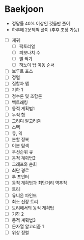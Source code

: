 # Baekjoon

- 정답률 40% 이상인 것들만 풀이
- 하루에 2문제씩 풀이 (추후 조정 가능)

- [ ] 재귀
  - [ ] 팩토리얼
  - [ ] 피보나치 수
  - [ ] 별 찍기
  - [ ] 하노이 탑 이동 순서
- [ ] 브루트 포스
- [ ] 정렬
- [ ] 집합과 맵
- [ ] 기하 1
- [ ] 정수론 및 조합론
- [ ] 백트래킹
- [ ] 동적 계획법1
- [ ] 누적 합
- [ ] 그리디 알고리즘
- [ ] 스택
- [ ] 큐, 덱
- [ ] 분할 정복
- [ ] 이분 탐색
- [ ] 우선순위 큐
- [ ] 동적 계획법2
- [ ] 그래프와 순회
- [ ] 최단 경로
- [ ] 투 포인터
- [ ] 동적 계획법과 최단거리 역추적
- [ ] 트리
- [ ] 유니온 파인드
- [ ] 최소 신장 트리
- [ ] 트리에서의 동적 계획법
- [ ] 기하 2
- [ ] 동적 계획법3
- [ ] 문자열 알고리즘 1
- [ ] 위상 정렬
